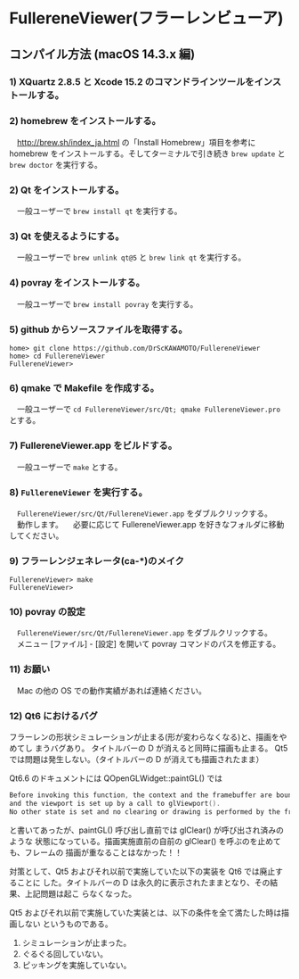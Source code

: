 # FullereneViewer(フラーレンビューア)
## コンパイル方法 (macOS 14.3.x 編)
### 1) XQuartz 2.8.5 と Xcode 15.2 のコマンドラインツールをインストールする。

### 2) homebrew をインストールする。
　<http://brew.sh/index_ja.html> の「Install Homebrew」項目を参考に homebrew をインストールする。そしてターミナルで引き続き `brew update` と `brew doctor` を実行する。

### 2) Qt をインストールする。
　一般ユーザーで `brew install qt` を実行する。

### 3) Qt を使えるようにする。
　一般ユーザーで `brew unlink qt@5` と `brew link qt` を実行する。

### 4) povray をインストールする。
　一般ユーザーで `brew install povray` を実行する。

### 5) github からソースファイルを取得する。
    home> git clone https://github.com/DrScKAWAMOTO/FullereneViewer
    home> cd FullereneViewer
    FullereneViewer> 

### 6) qmake で Makefile を作成する。
　一般ユーザーで `cd FullereneViewer/src/Qt; qmake FullereneViewer.pro` とする。

### 7) FullereneViewer.app をビルドする。
　一般ユーザーで `make` とする。

### 8) `FullereneViewer` を実行する。
　`FullereneViewer/src/Qt/FullereneViewer.app` をダブルクリックする。
　動作します。
　必要に応じて FullereneViewer.app を好きなフォルダに移動してください。

### 9) フラーレンジェネレータ(ca-*)のメイク
    FullereneViewer> make
    FullereneViewer> 

### 10) povray の設定
　`FullereneViewer/src/Qt/FullereneViewer.app` をダブルクリックする。
　メニュー [ファイル] - [設定] を開いて povray コマンドのパスを修正する。

### 11) お願い
　Mac の他の OS での動作実績があれば連絡ください。

### 12) Qt6 におけるバグ

フラーレンの形状シミュレーションが止まる(形が変わらなくなる)と、描画をやめてし
まうバグあり。
タイトルバーの D が消えると同時に描画も止まる。
Qt5 では問題は発生しない。（タイトルバーの D が消えても描画されたまま）

Qt6.6 のドキュメントには QOpenGLWidget::paintGL() では

```c
Before invoking this function, the context and the framebuffer are bound,
and the viewport is set up by a call to glViewport().
No other state is set and no clearing or drawing is performed by the framework.
```

と書いてあったが、paintGL() 呼び出し直前では glClear() が呼び出され済みのような
状態になっている。描画実施直前の自前の glClear() を呼ぶのを止めても、フレームの
描画が重なることはなかった！！

対策として、Qt5 およびそれ以前で実施していた以下の実装を Qt6 では廃止することに
した。タイトルバーの D は永久的に表示されたままとなり、その結果、上記問題は起こ
らなくなった。

Qt5 およびそれ以前で実施していた実装とは、以下の条件を全て満たした時は描画しない
というものである。

1. シミュレーションが止まった。
2. ぐるぐる回していない。
3. ピッキングを実施していない。
